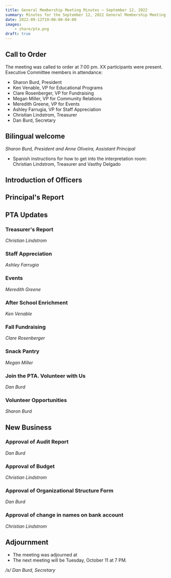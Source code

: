 ```yaml
---
title: General Membership Meeting Minutes — September 12, 2022
summary: Minutes for the September 12, 2022 General Membership Meeting.
date: 2022-09-12T19:00:00-04:00
images:
    - share/pta.png
draft: true
---
```


## Call to Order

The meeting was called to order at 7:00 pm. XX participants were present. Executive Committee members in attendance:
- Sharon Burd, President
- Ken Venable, VP for Educational Programs
- Clare Rosenberger, VP for Fundraising
- Megan Miller, VP for Community Relations
- Meredith Greene, VP for Events
- Ashley Farrugia, VP for Staff Appreciation
- Christian Lindstrom, Treasurer
- Dan Burd, Secretary

## Bilingual welcome
*Sharon Burd, President and Anne Oliveira, Assistant Principal*
- Spanish instructions for how to get into the interpretation room: Christian Lindstrom, Treasurer and Vasthy Delgado

## Introduction of Officers

## Principal's Report

## PTA Updates

### Treasurer's Report
*Christian Lindstrom*

### Staff Appreciation
*Ashley Farrugia*

### Events
*Meredith Greene*

### After School Enrichment
*Ken Venable*

### Fall Fundraising
*Clare Rosenberger*

### Snack Pantry
*Megan Miller*

### Join the PTA. Volunteer with Us
*Dan Burd*

### Volunteer Opportunities
*Sharon Burd*

## New Business

### Approval of Audit Report
*Dan Burd*

### Approval of Budget
*Christian Lindstrom*

### Approval of Organizational Structure Form
*Dan Burd*

### Approval of change in names on bank account
*Christian Lindstrom*

## Adjournment
- The meeting was adjourned at
- The next meeting will be Tuesday, October 11 at 7 PM.

*/s/ Dan Burd, Secretary*